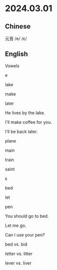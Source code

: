 # 2024.03.01
## Chinese
元音
/e/
/ɛ/
## English
Vowels

e

lake

make

later

He lives by the lake.

I'll make coffee for you.

I'll be back later.

plane

main

train

saint

ɛ

bed

let

pen

You should go to bed.

Let me go.

Can I use your pen?

bed vs. bid

letter vs. litter

lever vs. liver
